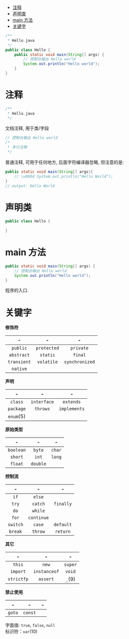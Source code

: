 <!-- TOC -->

- [注释](#注释)
- [声明类](#声明类)
- [main 方法](#main-方法)
- [关键字](#关键字)

<!-- /TOC -->

```java
/**
 * Hello.java
 */
public class Hello {
    public static void main(String[] args) {
        // 控制台输出 Hello world
        System.out.println("Hello world");
    }
}
```

# 注释

```java
/**
 * Hello.java
 */
```

文档注释, 用于类/字段

```java
// 控制台输出 Hello world
/* 
 * 多行注释 
 */
```

普通注释, 可用于任何地方, 后面字符编译器忽略, 但注意的是: 

```java
public static void main(String[] args){
    // \u000d System.out.println("Hello World");
}
// output: Hello World
```

# 声明类

```java
public class Hello {
    
}
```

# main 方法

```java
public static void main(String[] args) {
    // 控制台输出 Hello world
    System.out.println("Hello world");
}
```

程序的入口.

# 关键字


**修饰符**

-|-|-
:--:|:---:|:---:
`public`|`protected`|`private`
`abstract`|`static`|`final`
`transient`|`volatile`|`synchronized`
`native`| |

**声明**

-|-|-
:---:|:---:|:---:
`class`|`interface`|`extends`
`package`|`throws`|`implements`
`enum`(5)| |

**原始类型**

-|-|-
:---:|:---:|:---:
`boolean`|`byte`|`char`
`short`|`int`|`long`
`float`|`double`|

**控制流**

-|-|-
:---:|:---:|:---:
`if`|`else`|
`try`|`catch`|`finally`
`do`|`while`|
`for`|`continue`|
`switch`|`case`|`default`
`break`|`throw`|`return`

**其它**

-|-|-
:---:|:---:|:---:
`this`|`new`|`super`
`import`|`instanceof`|`void`
`strictfp`|`assert`|`_`(9)

**禁止使用**

-|-|-
:---:|:---:|:---:
`goto`|`const`|

字面值: `true`, `false`, `null`<br>
标识符：`var`(10)
